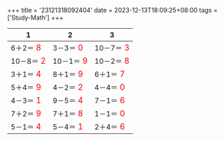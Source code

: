 +++ 
title = '23121318092404' 
date = 2023-12-13T18:09:25+08:00 
tags = ['Study-Math'] 
+++ 

1 | 2 | 3 
-- | -- | -- 
6＋2＝<font color=red size=4> 8</font> | 3－3＝<font color=red size=4> 0</font> | 10－7＝<font color=red size=4> 3</font> 
10－8＝<font color=red size=4> 2</font> | 10－1＝<font color=red size=4> 9</font> | 10－2＝<font color=red size=4> 8</font> 
3＋1＝<font color=red size=4> 4</font> | 8＋1＝<font color=red size=4> 9</font> | 6＋1＝<font color=red size=4> 7</font> 
5＋4＝<font color=red size=4> 9</font> | 4－2＝<font color=red size=4> 2</font> | 4－4＝<font color=red size=4> 0</font> 
4－3＝<font color=red size=4> 1</font> | 9－5＝<font color=red size=4> 4</font> | 7－1＝<font color=red size=4> 6</font> 
7＋2＝<font color=red size=4> 9</font> | 7＋1＝<font color=red size=4> 8</font> | 1－1＝<font color=red size=4> 0</font> 
5－1＝<font color=red size=4> 4</font> | 5－4＝<font color=red size=4> 1</font> | 2＋4＝<font color=red size=4> 6</font> 

